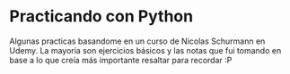 # Practicando con Python
Algunas practicas basandome en un curso de Nicolas Schurmann en Udemy. La mayoría son ejercicios básicos y las notas que fui tomando en base a lo que creía más importante resaltar para recordar :P
